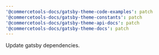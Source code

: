 ```yaml
---
'@commercetools-docs/gatsby-theme-code-examples': patch
'@commercetools-docs/gatsby-theme-constants': patch
'@commercetools-docs/gatsby-theme-api-docs': patch
'@commercetools-docs/gatsby-theme-docs': patch
---
```


Update gatsby dependencies.
